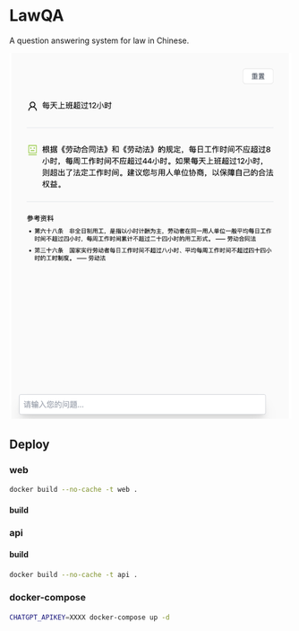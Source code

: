 # LawQA

A question answering system for law in Chinese.

![demo](./demo.png)

## Deploy

### web
```sh
docker build --no-cache -t web .
```

#### build

### api

#### build
```sh
docker build --no-cache -t api .
```

### docker-compose

```sh
CHATGPT_APIKEY=XXXX docker-compose up -d
```